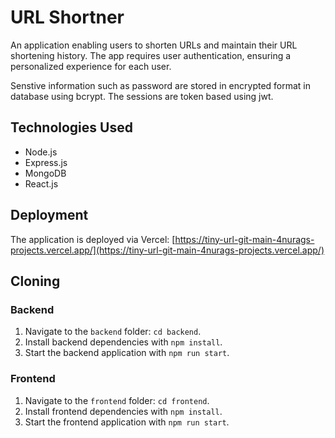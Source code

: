 # URL Shortner

An application enabling users to shorten URLs and maintain their URL shortening history. The app requires user authentication, ensuring a personalized experience for each user.

Senstive information such as password are stored in encrypted format in database using bcrypt. The sessions are token based using jwt.

## Technologies Used

- Node.js
- Express.js
- MongoDB
- React.js

## Deployment

The application is deployed via Vercel: [https://tiny-url-git-main-4nurags-projects.vercel.app/](https://tiny-url-git-main-4nurags-projects.vercel.app/)

## Cloning  

### Backend

1. Navigate to the `backend` folder: `cd backend`.
2. Install backend dependencies with `npm install`.
3. Start the backend application with `npm run start`.

### Frontend

1. Navigate to the `frontend` folder: `cd frontend`.
2. Install frontend dependencies with `npm install`.
3. Start the frontend application with `npm run start`.